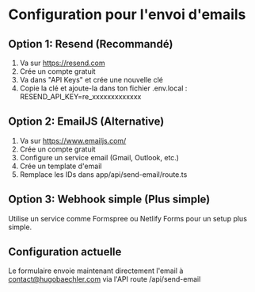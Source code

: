 # Configuration pour l'envoi d'emails

## Option 1: Resend (Recommandé)
1. Va sur https://resend.com
2. Crée un compte gratuit
3. Va dans "API Keys" et crée une nouvelle clé
4. Copie la clé et ajoute-la dans ton fichier .env.local :
   RESEND_API_KEY=re_xxxxxxxxxxxxx

## Option 2: EmailJS (Alternative)
1. Va sur https://www.emailjs.com/
2. Crée un compte gratuit
3. Configure un service email (Gmail, Outlook, etc.)
4. Crée un template d'email
5. Remplace les IDs dans app/api/send-email/route.ts

## Option 3: Webhook simple (Plus simple)
Utilise un service comme Formspree ou Netlify Forms pour un setup plus simple.

## Configuration actuelle
Le formulaire envoie maintenant directement l'email à contact@hugobaechler.com
via l'API route /api/send-email
